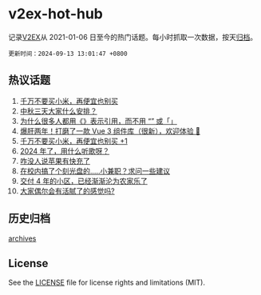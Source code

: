 # v2ex-hot-hub

 记录[V2EX](https://www.v2ex.com/)从 2021-01-06 日至今的热门话题。每小时抓取一次数据，按天[归档](archives)。

`更新时间：2024-09-13 13:01:47 +0800`

## 热议话题

1. [千万不要买小米，再便宜也别买](https://www.v2ex.com/t/1072408)
1. [中秋三天大家什么安排？](https://www.v2ex.com/t/1072484)
1. [为什么很多人都用《》表示引用，而不用 “” 或「」](https://www.v2ex.com/t/1072491)
1. [爆肝两年！打磨了一款 Vue 3 组件库（很新），欢迎体验 👏](https://www.v2ex.com/t/1072340)
1. [千万不要买小米，再便宜也别买 +1](https://www.v2ex.com/t/1072513)
1. [2024 年了，用什么听歌呀？](https://www.v2ex.com/t/1072490)
1. [咋没人说苹果有快充了](https://www.v2ex.com/t/1072477)
1. [在校内搞了个刻光盘的.....小兼职？求问一些建议](https://www.v2ex.com/t/1072330)
1. [交付 4 年的小区，已经渐渐沦为农家乐了](https://www.v2ex.com/t/1072281)
1. [大家偶尔会有活腻了的感觉吗?](https://www.v2ex.com/t/1072447)

## 历史归档

[archives](archives)

## License

See the [LICENSE](LICENSE) file for license rights and limitations (MIT).
